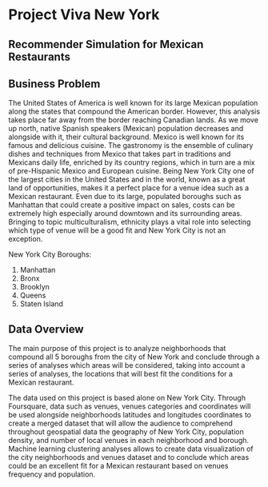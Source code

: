 # Project Viva New York
## Recommender Simulation for Mexican Restaurants

## Business Problem

The United States of America is well known for its large Mexican population along the states that compound the American border. However, this analysis takes place far away from the border reaching Canadian lands. As we move up north, native Spanish speakers (Mexican) population decreases and alongside with it, their cultural background. Mexico is well known for its famous and delicious cuisine. The gastronomy is the ensemble of culinary dishes and techniques from Mexico that takes part in traditions and Mexicans daily life, enriched by its country regions, which in turn are a mix of pre-Hispanic Mexico and European cuisine.
Being New York City one of the largest cities in the United States and in the world, known as a great land of opportunities, makes it a perfect place for a venue idea such as a Mexican restaurant. Even due to its large, populated boroughs such as Manhattan that could create a positive impact on sales, costs can be extremely high especially around downtown and its surrounding areas. Bringing to topic multiculturalism, ethnicity plays a vital role into selecting which type of venue will be a good fit and New York City is not an exception. 

New York City Boroughs:
1.	Manhattan
2.	Bronx
3.	Brooklyn
4.	Queens
5.	Staten Island


## Data Overview

The main purpose of this project is to analyze neighborhoods that compound all 5 boroughs from the city of New York and conclude through a series of analyses which areas will be considered, taking into account a series of analyses, the locations that will best fit the conditions for a Mexican restaurant.

The data used on this project is based alone on New York City. Through Foursquare, data such as venues, venues categories and coordinates will be used alongside neighborhoods latitudes and longitudes coordinates to create a merged dataset that will allow the audience to comprehend throughout geospatial data the geography of New York City, population density, and number of local venues in each neighborhood and borough. Machine learning clustering analyses allows to create data visualization of the city neighborhoods and venues dataset and to conclude which areas could be an excellent fit for a Mexican restaurant based on venues frequency and population.

